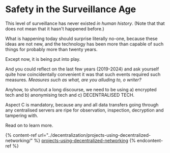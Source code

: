 # Safety in the Surveillance Age

This level of surveillance has never existed _in human history_. (Note that that does not mean that it hasn't happened before.)&#x20;

What is happening today should surprise literally no-one, because these ideas are not new, and the technology has been more than capable of such things for probably more than twenty years.&#x20;

Except now, it is being put into play.

And you could reflect on the last few years (2019-2024) and ask yourself quite how coincidentally convenient it was that such events required such measures. _Measures such as what, are you alluding to, o writer?_&#x20;

Anyhow, to shortcut a long discourse, we need to be using a) encrypted tech and b) anonymising tech and c) DECENTRALISED TECH.

Aspect C is mandatory, because any and all data transfers going through any centralised servers are ripe for observation, inspection, decryption and tampering with.

Read on to learn more.

{% content-ref url="../decentralization/projects-using-decentralized-networking/" %}
[projects-using-decentralized-networking](../decentralization/projects-using-decentralized-networking/)
{% endcontent-ref %}

